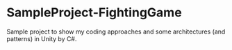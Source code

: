 # SampleProject-FightingGame
Sample project to show my coding approaches and some architectures (and patterns) in Unity by C#.

